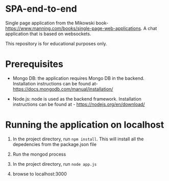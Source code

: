 # SPA-end-to-end
Single page application from the Mikowski book- https://www.manning.com/books/single-page-web-applications.
A chat application that is based on websockets. 

This repository is for educational purposes only.

# Prerequisites

- Mongo DB: the application requires Mongo DB in the backend. Installation instructions can be found at- 
https://docs.mongodb.com/manual/installation/

- Node.js: node is used as the backend framework. Installation instructions can be found at -
https://nodejs.org/en/download/

# Running the application on localhost

1. In the project directory, run `npm install`. This will install all the depedencies from the package.json file

2. Run the mongod process 

3. In the project directory, run `node app.js`

4. browse to localhost:3000
